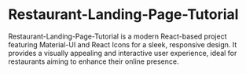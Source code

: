 # Restaurant-Landing-Page-Tutorial
Restaurant-Landing-Page-Tutorial is a modern React-based project featuring Material-UI and React Icons for a sleek, responsive design. It provides a visually appealing and interactive user experience, ideal for restaurants aiming to enhance their online presence.
